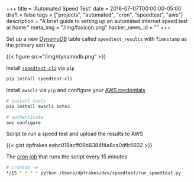 +++
title = 'Automated Speed Test'
date = 2016-07-07T00:00:00-05:00
draft = false
tags = ["projects", "automated", "cron", "speedtest", "aws"]
description = "A brief guide to setting up an automated internet speed test at home."
meta_img = "/img/favicon.png"
hacker_news_id = ""
+++

Set up a new [DynamoDB](https://aws.amazon.com/dynamodb/) table called `speedtest_results` with `Timestamp` as the primary sort key

{{< figure src="/img/dynamodb.png" >}}

Install [`speedtest-cli`](https://github.com/sivel/speedtest-cli) via `pip`

```bash
pip install speedtest-cli
```

Install `awscli` via `pip` and configure your [AWS credentials](https://aws.amazon.com/iam/)

```bash
# install tools
pip install awscli boto3

# authenticate
aws configure
```

Script to run a speed test and upload the results to AWS

{{< gist dpfrakes eabc018acff09b8384f4e8ca0dfb5602 >}}

The [cron job](https://en.wikipedia.org/wiki/Cron) that runs the script every 15 minutes

```bash
# crontab -e
*/15 * * * * python /Users/dpfrakes/dev/speedtest/run_speedtest.py
```
